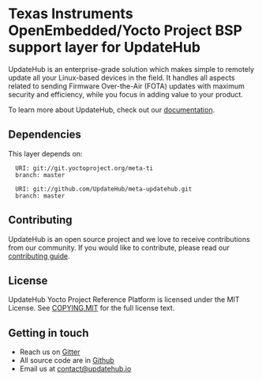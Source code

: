 # Texas Instruments OpenEmbedded/Yocto Project BSP support layer for UpdateHub

UpdateHub is an enterprise-grade solution which makes simple to remotely update
all your Linux-based devices in the field. It handles all aspects related to
sending Firmware Over-the-Air (FOTA) updates with maximum security and efficiency,
while you focus in adding value to your product.

To learn more about UpdateHub, check out our [documentation](https://docs.updatehub.io).

## Dependencies

This layer depends on:

```shell
  URI: git://git.yoctoproject.org/meta-ti
  branch: master

  URI: git://github.com/UpdateHub/meta-updatehub.git
  branch: master
```

## Contributing

UpdateHub is an open source project and we love to receive contributions from our community.
If you would like to contribute, please read our [contributing guide](https://github.com/UpdateHub/updatehub/blob/v1/CONTRIBUTING.md).

## License

UpdateHub Yocto Project Reference Platform is licensed under the MIT License.
See [COPYING.MIT](COPYING.MIT) for the full license text.

## Getting in touch

* Reach us on [Gitter](https://gitter.im/UpdateHub/community)
* All source code are in [Github](https://github.com/UpdateHub)
* Email us at [contact@updatehub.io](mailto:contact@updatehub.io)
